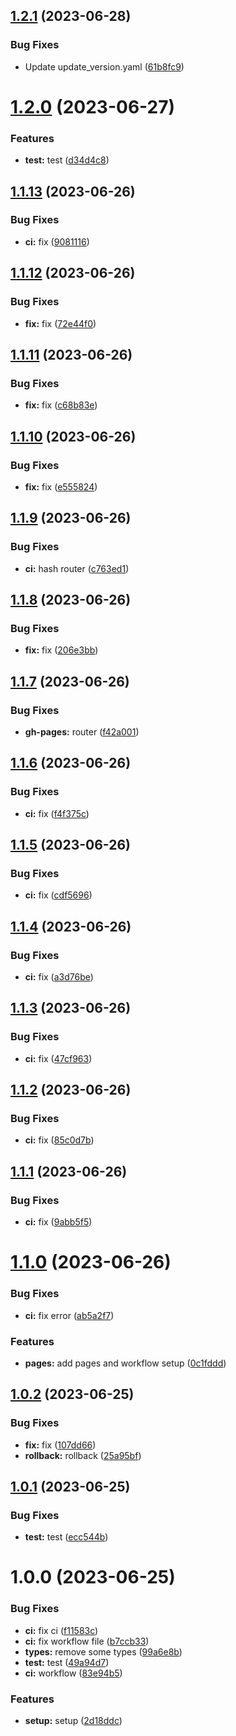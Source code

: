 ## [1.2.1](https://github.com/ruiaraujo012/semantic-release-gh-pages-test/compare/v1.2.0...v1.2.1) (2023-06-28)


### Bug Fixes

* Update update_version.yaml ([61b8fc9](https://github.com/ruiaraujo012/semantic-release-gh-pages-test/commit/61b8fc9f24accf04a5c714a37d95c501257687f2))

# [1.2.0](https://github.com/ruiaraujo012/semantic-release-gh-pages-test/compare/v1.1.13...v1.2.0) (2023-06-27)


### Features

* **test:** test ([d34d4c8](https://github.com/ruiaraujo012/semantic-release-gh-pages-test/commit/d34d4c8a11f81027ece94385a1ba32d9409720f2))

## [1.1.13](https://github.com/ruiaraujo012/semantic-release-gh-pages-test/compare/v1.1.12...v1.1.13) (2023-06-26)


### Bug Fixes

* **ci:** fix ([9081116](https://github.com/ruiaraujo012/semantic-release-gh-pages-test/commit/90811164297c517fe397a50399a89f430073c866))

## [1.1.12](https://github.com/ruiaraujo012/semantic-release-gh-pages-test/compare/v1.1.11...v1.1.12) (2023-06-26)


### Bug Fixes

* **fix:** fix ([72e44f0](https://github.com/ruiaraujo012/semantic-release-gh-pages-test/commit/72e44f02df5a8137135c7a13b458d608e2a6bc25))

## [1.1.11](https://github.com/ruiaraujo012/semantic-release-gh-pages-test/compare/v1.1.10...v1.1.11) (2023-06-26)


### Bug Fixes

* **fix:** fix ([c68b83e](https://github.com/ruiaraujo012/semantic-release-gh-pages-test/commit/c68b83e8026597cb8fa52b27c3ff93fdc7a6a189))

## [1.1.10](https://github.com/ruiaraujo012/semantic-release-gh-pages-test/compare/v1.1.9...v1.1.10) (2023-06-26)


### Bug Fixes

* **fix:** fix ([e555824](https://github.com/ruiaraujo012/semantic-release-gh-pages-test/commit/e555824109f5e97bb77f050f4976c2034c3baae1))

## [1.1.9](https://github.com/ruiaraujo012/semantic-release-gh-pages-test/compare/v1.1.8...v1.1.9) (2023-06-26)


### Bug Fixes

* **ci:** hash router ([c763ed1](https://github.com/ruiaraujo012/semantic-release-gh-pages-test/commit/c763ed15e68ef5f53dd11e60bbd7cc1ab99877a4))

## [1.1.8](https://github.com/ruiaraujo012/semantic-release-gh-pages-test/compare/v1.1.7...v1.1.8) (2023-06-26)


### Bug Fixes

* **fix:** fix ([206e3bb](https://github.com/ruiaraujo012/semantic-release-gh-pages-test/commit/206e3bbdf1c5027ee1e84a88247450dee1252edb))

## [1.1.7](https://github.com/ruiaraujo012/semantic-release-gh-pages-test/compare/v1.1.6...v1.1.7) (2023-06-26)


### Bug Fixes

* **gh-pages:** router ([f42a001](https://github.com/ruiaraujo012/semantic-release-gh-pages-test/commit/f42a001fe67ce9cc2130fd81a527329c96d4e168))

## [1.1.6](https://github.com/ruiaraujo012/semantic-release-gh-pages-test/compare/v1.1.5...v1.1.6) (2023-06-26)


### Bug Fixes

* **ci:** fix ([f4f375c](https://github.com/ruiaraujo012/semantic-release-gh-pages-test/commit/f4f375c02ee805706ced5f6b64c589181a11da90))

## [1.1.5](https://github.com/ruiaraujo012/semantic-release-gh-pages-test/compare/v1.1.4...v1.1.5) (2023-06-26)


### Bug Fixes

* **ci:** fix ([cdf5696](https://github.com/ruiaraujo012/semantic-release-gh-pages-test/commit/cdf5696733ed05d6f7758e41a63298f3e22221dd))

## [1.1.4](https://github.com/ruiaraujo012/semantic-release-gh-pages-test/compare/v1.1.3...v1.1.4) (2023-06-26)


### Bug Fixes

* **ci:** fix ([a3d76be](https://github.com/ruiaraujo012/semantic-release-gh-pages-test/commit/a3d76be7b7b5baf906683fdb83c62f8a35dd9955))

## [1.1.3](https://github.com/ruiaraujo012/semantic-release-gh-pages-test/compare/v1.1.2...v1.1.3) (2023-06-26)


### Bug Fixes

* **ci:** fix ([47cf963](https://github.com/ruiaraujo012/semantic-release-gh-pages-test/commit/47cf9634740ce8c4118b03381cf12eefd082721c))

## [1.1.2](https://github.com/ruiaraujo012/semantic-release-gh-pages-test/compare/v1.1.1...v1.1.2) (2023-06-26)


### Bug Fixes

* **ci:** fix ([85c0d7b](https://github.com/ruiaraujo012/semantic-release-gh-pages-test/commit/85c0d7b5250074bff0e7e89ddc99b5fd4a8cd646))

## [1.1.1](https://github.com/ruiaraujo012/semantic-release-gh-pages-test/compare/v1.1.0...v1.1.1) (2023-06-26)


### Bug Fixes

* **ci:** fix ([9abb5f5](https://github.com/ruiaraujo012/semantic-release-gh-pages-test/commit/9abb5f5e5f90623cb732de8f5eba71d2e51cb2b8))

# [1.1.0](https://github.com/ruiaraujo012/semantic-release-gh-pages-test/compare/v1.0.2...v1.1.0) (2023-06-26)


### Bug Fixes

* **ci:** fix error ([ab5a2f7](https://github.com/ruiaraujo012/semantic-release-gh-pages-test/commit/ab5a2f7e40b0da87ca4de478c0c10ac796f9d5d9))


### Features

* **pages:** add pages and workflow setup ([0c1fddd](https://github.com/ruiaraujo012/semantic-release-gh-pages-test/commit/0c1fddd4ad2e160c1d7150ff3ddcd2d526b245ae))

## [1.0.2](https://github.com/ruiaraujo012/semantic-release-gh-pages-test/compare/v1.0.1...v1.0.2) (2023-06-25)


### Bug Fixes

* **fix:** fix ([107dd66](https://github.com/ruiaraujo012/semantic-release-gh-pages-test/commit/107dd663bbae5c0df01db631db817ac9c6b16670))
* **rollback:** rollback ([25a95bf](https://github.com/ruiaraujo012/semantic-release-gh-pages-test/commit/25a95bfb15dc5cd0cf2a89670e83c6434d647a74))

## [1.0.1](https://github.com/ruiaraujo012/semantic-release-gh-pages-test/compare/v1.0.0...v1.0.1) (2023-06-25)


### Bug Fixes

* **test:** test ([ecc544b](https://github.com/ruiaraujo012/semantic-release-gh-pages-test/commit/ecc544b3825200e98a361efed2eec8267e152c65))

# 1.0.0 (2023-06-25)


### Bug Fixes

* **ci:** fix ci ([f11583c](https://github.com/ruiaraujo012/semantic-release-gh-pages-test/commit/f11583ccb437dba5531e861639101fd18858abae))
* **ci:** fix workflow file ([b7ccb33](https://github.com/ruiaraujo012/semantic-release-gh-pages-test/commit/b7ccb335c21592529c5cd75e971b5179022f57c2))
* **types:** remove some types ([99a6e8b](https://github.com/ruiaraujo012/semantic-release-gh-pages-test/commit/99a6e8b1de55bc70e227f873e796dc45224c6bce))
* **test:** test ([49a94d7](https://github.com/ruiaraujo012/semantic-release-gh-pages-test/commit/49a94d73437ee9ce2fa9f943da71b93b7bd4b3ef))
* **ci:** workflow ([83e94b5](https://github.com/ruiaraujo012/semantic-release-gh-pages-test/commit/83e94b50af9276186e2ba59decf8bf90a7cbbc72))


### Features

* **setup:** setup ([2d18ddc](https://github.com/ruiaraujo012/semantic-release-gh-pages-test/commit/2d18ddcaf48f7c8e6f4788208d133f5ddf6575da))
